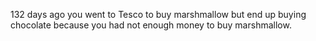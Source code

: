 132 days ago you went to Tesco to buy marshmallow but end up buying chocolate because you had not enough money to buy marshmallow.